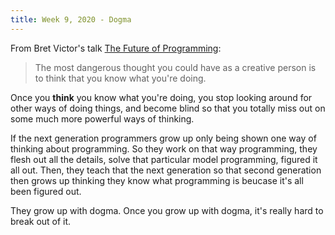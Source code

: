 ```yaml
---
title: Week 9, 2020 - Dogma
---
```


From Bret Victor's talk [The Future of Programming](http://worrydream.com/dbx/):

> The most dangerous thought you could have as a creative person is to think that you know what you're doing.

Once you **think** you know what you're doing, you stop looking around for other ways of doing things, and become blind so that you totally miss out on some much more powerful ways of thinking.

If the next generation programmers grow up only being shown one way of thinking about programming. So they work on that way programming, they flesh out all the details, solve that particular model programming, figured it all out. Then, they teach that the next generation so that second generation then grows up thinking they know what programming is beucase it's all been figured out.

They grow up with dogma. Once you grow up with dogma, it's really hard to break out of it.

